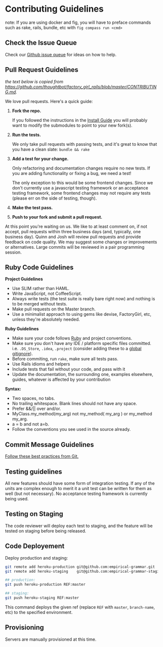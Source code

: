 # Contributing Guidelines

note: If you are using docker and fig, you will have to preface commands such as rake, rails, bundle, etc with `fig compass run <cmd>`

## Check the Issue Queue
Check our [Github issue queue](https://github.com/empirical-org/Compass/issues?state=open) for ideas on how to help.


## Pull Request Guidelines
*the text below is copied from https://github.com/thoughtbot/factory_girl_rails/blob/master/CONTRIBUTING.md.*

We love pull requests. Here's a quick guide:

1. __Fork the repo.__

   If you followed the instructions in the 
   [Install Guide](/Getting-Started/Install/Install%20Guide.md)
   you will probably want to modify the submodules to point to your new fork(s).

2. __Run the tests.__ 

   We only take pull requests with passing tests, and it's great
   to know that you have a clean slate: `bundle && rake`

3. __Add a test for your change.__

   Only refactoring and documentation changes
   require no new tests. If you are adding functionality or fixing a bug, we need
   a test!
   
   The only exception to this would be some frontend changes. Since we don't currently
   use a javascript testing framework or an acceptance testing framework, some frontend 
   changes may not require any tests (please err on the side of testing, though).

4. __Make the test pass.__

5. __Push to your fork and submit a pull request.__


At this point you're waiting on us. We like to at least comment on, if not accept, pull requests within three business days (and, typically, one business day). Quinn and Josh will review pull requests and provide feedback on code quality. We may suggest some changes or improvements or alternatives. Large commits will be reviewed in a pair programming session.

## Ruby Code Guidelines

**Project Guidelines**
* Use SLIM rather than HAML. 
* Write JavaScript, not CoffeeScript.
* Always write tests (the test suite is really bare right now) and nothing is to be merged without tests.
* Make pull requests on the Master branch. 
* Use a minimalist approach to using gems like devise, FactoryGirl, etc, unless they're absolutely needed.

**Ruby Guidelines**
* Make sure your code follows [Ruby](https://github.com/styleguide/ruby) and project conventions.
* Make sure you don't have any IDE / platform specific files committed. i.e.
    `.DS_Store`, `.idea`, `.project` (consider adding these to a [global gitignore](https://help.github.com/articles/ignoring-files#global-gitignore)).
* Before commiting, run `rake`, make sure all tests pass.
* Use Rails idioms and helpers
* Include tests that fail without your code, and pass with it
* Update the documentation, the surrounding one, examples elsewhere, guides, whatever is affected by your contribution

**Syntax:**
* Two spaces, no tabs.
* No trailing whitespace. Blank lines should not have any space.
* Prefer &&/|| over and/or.
* MyClass.my_method(my_arg) not my_method( my_arg ) or my_method my_arg.
* a = b and not a=b.
* Follow the conventions you see used in the source already.



## Commit Message Guidelines

[Follow these best practices from Git.](http://git-scm.com/book/ch5-2.html#Commit-Guidelines)


## Testing guidelines

All new features should have some form of integration testing. If any of the units are complex enough to merit it a unit test can be written for them as well (but not necessary). No acceptance testing framework is currently being used.

## Testing on Staging

The code reviewer will deploy each test to staging, and the feature will be tested on staging before being released. 


## Code Deployement

Deploy production and staging:

~~~ sh
git remote add heroku-production git@github.com:empirical-grammar.git
git remote add heroku-staging    git@github.com:empirical-grammar-staging.git

## production:
git push heroku-production REF:master

## staging:
git push heroku-staging REF:master
~~~

This command deploys the given ref (replace `REF` with `master`, `branch-name`, etc) to the specified environment.


## Provisioning 

Servers are manually provisioned at this time.

